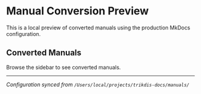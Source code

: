 # Manual Conversion Preview

This is a local preview of converted manuals using the production MkDocs configuration.

## Converted Manuals

Browse the sidebar to see converted manuals.

---

*Configuration synced from `/Users/local/projects/trikdis-docs/manuals/`*
